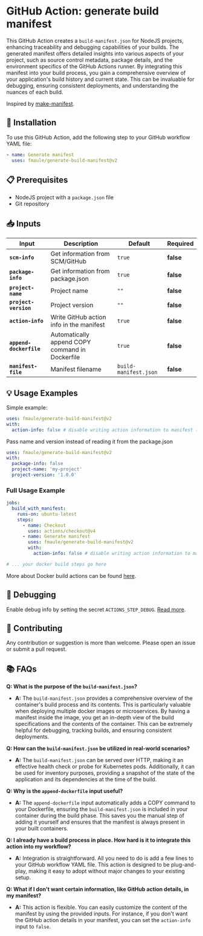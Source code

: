 # GitHub Action: generate build manifest

This GitHub Action creates a `build-manifest.json` for NodeJS projects, enhancing traceability and debugging capabilities of your builds. The generated manifest offers detailed insights into various aspects of your project, such as source control metadata, package details, and the environment specifics of the GitHub Actions runner. By integrating this manifest into your build process, you gain a comprehensive overview of your application's build history and current state. This can be invaluable for debugging, ensuring consistent deployments, and understanding the nuances of each build.

Inspired by [make-manifest](https://github.com/guidesmiths/make-manifest).

## 🚀 Installation

To use this GitHub Action, add the following step to your GitHub workflow YAML file:

```yaml
- name: Generate manifest
  uses: fmaule/generate-build-manifest@v2
```

## 📋 Prerequisites

- NodeJS project with a `package.json` file
- Git repository

## 📥 Inputs

<!-- start inputs -->

| **Input**               | **Description**                                 | **Default**           | **Required** |
| ----------------------- | ----------------------------------------------- | --------------------- | ------------ |
| **`scm-info`**          | Get information from SCM/GitHub                 | `true`                | **false**    |
| **`package-info`**      | Get information from package.json               | `true`                | **false**    |
| **`project-name`**      | Project name                                    | `""`                  | **false**    |
| **`project-version`**   | Project version                                 | `""`                  | **false**    |
| **`action-info`**       | Write GitHub action info in the manifest        | `true`                | **false**    |
| **`append-dockerfile`** | Automatically append COPY command in Dockerfile | `true`                | **false**    |
| **`manifest-file`**     | Manifest filename                               | `build-manifest.json` | **false**    |

<!-- end inputs -->

## 💡 Usage Examples

Simple example:

```yaml
uses: fmaule/generate-build-manifest@v2
with:
  action-info: false # disable writing action information to manifest (just an example)
```

Pass name and version instead of reading it from the package.json

```yaml
uses: fmaule/generate-build-manifest@v2
with:
  package-info: false
  project-name: 'my-project'
  project-version: '1.0.0'
```

### Full Usage Example

```yaml
jobs:
  build_with_manifest:
    runs-on: ubuntu-latest
    steps:
      - name: Checkout
        uses: actions/checkout@v4
      - name: Generate manifest
        uses: fmaule/generate-build-manifest@v2
        with:
          action-info: false # disable writing action information to manifest

# ... your docker build steps go here
```

More about Docker build actions can be found [here](https://github.com/docker/build-push-action).

## 🐛 Debugging

Enable debug info by setting the secret `ACTIONS_STEP_DEBUG`. [Read more](https://github.com/actions/toolkit/blob/main/docs/action-debugging.md#step-debug-logs).

## 👏 Contributing

Any contribution or suggestion is more than welcome. Please open an issue or submit a pull request.

## 📚 FAQs

**Q: What is the purpose of the `build-manifest.json`?**

- **A:** The `build-manifest.json` provides a comprehensive overview of the container's build process and its contents. This is particularly valuable when deploying multiple docker images or microservices. By having a manifest inside the image, you get an in-depth view of the build specifications and the contents of the container. This can be extremely helpful for debugging, tracking builds, and ensuring consistent deployments.

**Q: How can the `build-manifest.json` be utilized in real-world scenarios?**

- **A:** The `build-manifest.json` can be served over HTTP, making it an effective health check or probe for Kubernetes pods. Additionally, it can be used for inventory purposes, providing a snapshot of the state of the application and its dependencies at the time of the build.

**Q: Why is the `append-dockerfile` input useful?**

- **A:** The `append-dockerfile` input automatically adds a COPY command to your Dockerfile, ensuring the `build-manifest.json` is included in your container during the build phase. This saves you the manual step of adding it yourself and ensures that the manifest is always present in your built containers.

**Q: I already have a build process in place. How hard is it to integrate this action into my workflow?**

- **A:** Integration is straightforward. All you need to do is add a few lines to your GitHub workflow YAML file. This action is designed to be plug-and-play, making it easy to adopt without major changes to your existing setup.

**Q: What if I don't want certain information, like GitHub action details, in my manifest?**

- **A:** This action is flexible. You can easily customize the content of the manifest by using the provided inputs. For instance, if you don't want the GitHub action details in your manifest, you can set the `action-info` input to `false`.

